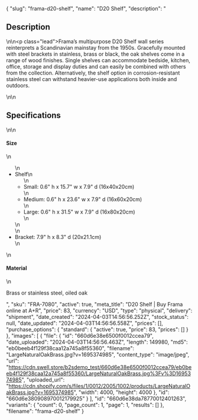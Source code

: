 {
  "slug": "frama-d20-shelf",
  "name": "D20 Shelf",
  "description": "<h2>Description</h2>\n<!-- split -->\n<p class=\"lead\">Frama’s multipurpose D20 Shelf wall series reinterprets a Scandinavian mainstay from the 1950s. Gracefully mounted with steel brackets in stainless, brass or black, the oak shelves come in a range of wood finishes. Single shelves can accommodate bedside, kitchen, office, storage and display duties and can easily be combined with others from the collection. Alternatively, the shelf option in corrosion-resistant stainless steel can withstand heavier-use applications both inside and outdoors.</p>\n<!-- split -->\n<h2>Specifications</h2>\n<!-- split -->\n<h4>Size</h4>\n<ul>\n<li>Shelf\n<ul>\n<li>Small: 0.6\" h x 15.7\" w x 7.9\" d (16x40x20cm)</li>\n<li>Medium: 0.6\" h x 23.6\" w x 7.9\" d (16x60x20cm)</li>\n<li>Large: 0.6\" h x 31.5\" w x 7.9\" d (16x80x20cm)</li>\n</ul>\n</li>\n<li>Bracket: 7.9\" h x 8.3\" d (20x21.1cm)</li>\n</ul>\n<h4>Material</h4>\n<p>Brass or stainless steel, oiled oak</p>",
  "sku": "FRA-7080",
  "active": true,
  "meta_title": "D20 Shelf | Buy Frama online at A+R",
  "price": 83,
  "currency": "USD",
  "type": "physical",
  "delivery": "shipment",
  "date_created": "2024-04-03T14:56:56.252Z",
  "stock_status": null,
  "date_updated": "2024-04-03T14:56:56.558Z",
  "prices": [],
  "purchase_options": {
    "standard": {
      "active": true,
      "price": 83,
      "prices": []
    }
  },
  "images": [
    {
      "file": {
        "id": "660d6e38e6500f0012ccea79",
        "date_uploaded": "2024-04-03T14:56:56.463Z",
        "length": 149980,
        "md5": "eb0beeb4f129f38caa12a745a8f55360",
        "filename": "LargeNaturalOakBrass.jpg?v=1695374985",
        "content_type": "image/jpeg",
        "url": "https://cdn.swell.store/b2sdemo_test/660d6e38e6500f0012ccea79/eb0beeb4f129f38caa12a745a8f55360/LargeNaturalOakBrass.jpg%3Fv%3D1695374985",
        "uploaded_url": "https://cdn.shopify.com/s/files/1/0012/2005/1002/products/LargeNaturalOakBrass.jpg?v=1695374985",
        "width": 4000,
        "height": 4000
      },
      "id": "660d6e380908970012179925"
    }
  ],
  "id": "660d6e38da78770012401263",
  "variants": {
    "count": 0,
    "page_count": 1,
    "page": 1,
    "results": []
  },
  "filename": "frama-d20-shelf"
}